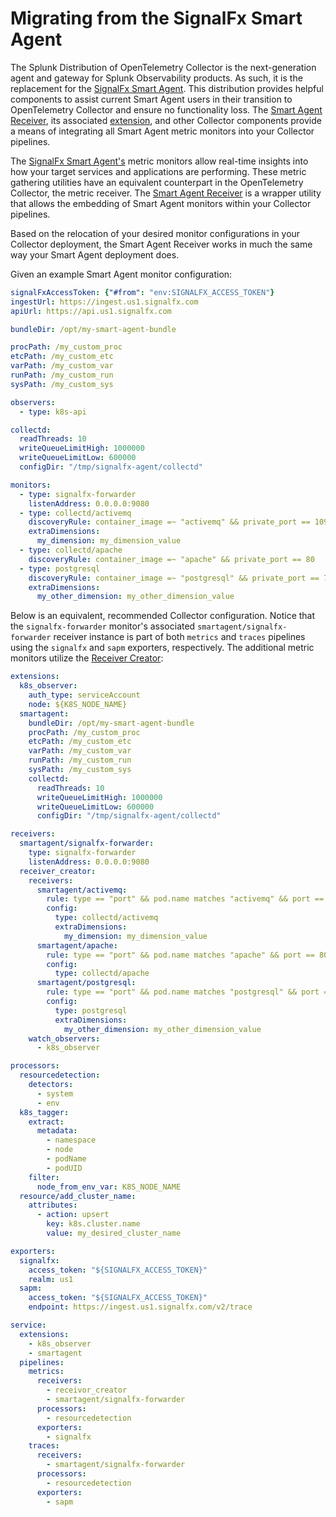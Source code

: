 # Migrating from the SignalFx Smart Agent

The Splunk Distribution of OpenTelemetry Collector is the next-generation agent
and gateway for Splunk Observability products. As such, it is the replacement
for the [SignalFx Smart Agent](https://github.com/signalfx/signalfx-agent).
This distribution provides helpful components to assist current Smart Agent
users in their transition to OpenTelemetry Collector and ensure no functionality
loss.  The [Smart Agent
Receiver](../internal/receiver/smartagentreceiver/README.md), its associated
[extension](../internal/extension/smartagentextension/README.md), and other
Collector components provide a means of integrating all Smart Agent metric
monitors into your Collector pipelines.

The [SignalFx Smart Agent's](https://github.com/signalfx/signalfx-agent/blob/master/README.md)
metric monitors allow real-time insights into how your target services and
applications are performing.  These metric gathering utilities have an
equivalent counterpart in the OpenTelemetry Collector, the metric receiver.
The [Smart Agent Receiver](../internal/receiver/smartagentreceiver/README.md)
is a wrapper utility that allows the embedding of Smart Agent monitors within
your Collector pipelines.

Based on the relocation of your desired monitor configurations in your Collector
deployment, the Smart Agent Receiver works in much the same way your Smart Agent
deployment does.

Given an example Smart Agent monitor configuration:

```yaml
signalFxAccessToken: {"#from": "env:SIGNALFX_ACCESS_TOKEN"}
ingestUrl: https://ingest.us1.signalfx.com
apiUrl: https://api.us1.signalfx.com

bundleDir: /opt/my-smart-agent-bundle

procPath: /my_custom_proc
etcPath: /my_custom_etc
varPath: /my_custom_var
runPath: /my_custom_run
sysPath: /my_custom_sys

observers:
  - type: k8s-api

collectd:
  readThreads: 10
  writeQueueLimitHigh: 1000000
  writeQueueLimitLow: 600000
  configDir: "/tmp/signalfx-agent/collectd"

monitors:
  - type: signalfx-forwarder
    listenAddress: 0.0.0.0:9080
  - type: collectd/activemq
    discoveryRule: container_image =~ "activemq" && private_port == 1099
    extraDimensions:
      my_dimension: my_dimension_value
  - type: collectd/apache
    discoveryRule: container_image =~ "apache" && private_port == 80
  - type: postgresql
    discoveryRule: container_image =~ "postgresql" && private_port == 7199
    extraDimensions:
      my_other_dimension: my_other_dimension_value
```

Below is an equivalent, recommended Collector configuration.  Notice that the
`signalfx-forwarder` monitor's associated `smartagent/signalfx-forwarder` receiver instance
is part of both `metrics` and `traces` pipelines using the `signalfx` and `sapm` exporters,
respectively. The additional metric monitors utilize the
[Receiver Creator](https://github.com/open-telemetry/opentelemetry-collector-contrib/blob/master/receiver/receivercreator/README.md):

```yaml
extensions:
  k8s_observer:
    auth_type: serviceAccount
    node: ${K8S_NODE_NAME}
  smartagent:
    bundleDir: /opt/my-smart-agent-bundle
    procPath: /my_custom_proc
    etcPath: /my_custom_etc
    varPath: /my_custom_var
    runPath: /my_custom_run
    sysPath: /my_custom_sys
    collectd:
      readThreads: 10
      writeQueueLimitHigh: 1000000
      writeQueueLimitLow: 600000
      configDir: "/tmp/signalfx-agent/collectd"

receivers:
  smartagent/signalfx-forwarder:
    type: signalfx-forwarder
    listenAddress: 0.0.0.0:9080
  receiver_creator:
    receivers:
      smartagent/activemq:
        rule: type == "port" && pod.name matches "activemq" && port == 1099
        config:
          type: collectd/activemq
          extraDimensions:
            my_dimension: my_dimension_value
      smartagent/apache:
        rule: type == "port" && pod.name matches "apache" && port == 80
        config:
          type: collectd/apache
      smartagent/postgresql:
        rule: type == "port" && pod.name matches "postgresql" && port == 7199
        config:
          type: postgresql
          extraDimensions:
            my_other_dimension: my_other_dimension_value
    watch_observers:
      - k8s_observer

processors:
  resourcedetection:
    detectors:
      - system
      - env
  k8s_tagger:
    extract:
      metadata:
        - namespace
        - node
        - podName
        - podUID
    filter:
      node_from_env_var: K8S_NODE_NAME
  resource/add_cluster_name:
    attributes:
      - action: upsert
        key: k8s.cluster.name
        value: my_desired_cluster_name

exporters:
  signalfx:
    access_token: "${SIGNALFX_ACCESS_TOKEN}"
    realm: us1
  sapm:
    access_token: "${SIGNALFX_ACCESS_TOKEN}"
    endpoint: https://ingest.us1.signalfx.com/v2/trace

service:
  extensions:
    - k8s_observer
    - smartagent
  pipelines:
    metrics:
      receivers:
        - receivor_creator
        - smartagent/signalfx-forwarder
      processors:
        - resourcedetection
      exporters:
        - signalfx
    traces:
      receivers:
        - smartagent/signalfx-forwarder
      processors:
        - resourcedetection
      exporters:
        - sapm
```
